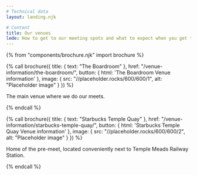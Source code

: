 ```yaml
---
# Technical data
layout: landing.njk

# Content
title: Our venues
lede: How to get to our meeting spots and what to expect when you get there.
---
```


{% from "components/brochure.njk" import brochure %}

{% call brochure({
  title: {
    text: "The Boardroom"
  },
  href: "/venue-information/the-boardroom/",
  button: {
    html: '<span class="bf-!-sr">The Boardroom</span> Venue information'
  },
  image: {
    src: "//placeholder.rocks/600/600/1",
    alt: "Placeholder image"
  }
}) %}

  <p>The main venue where we do our meets.</p>
{% endcall %}

{% call brochure({
  title: {
    text: "Starbucks Temple Quay"
  },
  href: "/venue-information/starbucks-temple-quay/",
  button: {
    html: '<span class="bf-!-sr">Starbucks Temple Quay</span> Venue information'
  },
  image: {
    src: "//placeholder.rocks/600/600/2",
    alt: "Placeholder image"
  }
}) %}

  <p>Home of the pre-meet, located conveniently next to Temple Meads Railway Station.</p>
{% endcall %}
